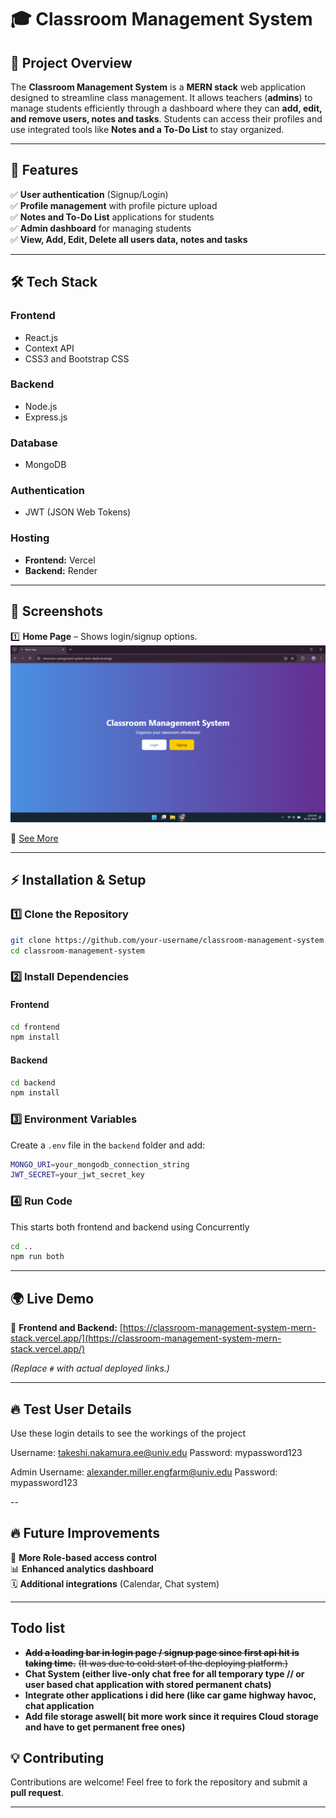 # 🎓 Classroom Management System  

## 📌 Project Overview  

The **Classroom Management System** is a **MERN stack** web application designed to streamline class management. It allows teachers (**admins**) to manage students efficiently through a dashboard where they can **add, edit, and remove users, notes and tasks**. Students can access their profiles and use integrated tools like **Notes and a To-Do List** to stay organized.  

---

## 🚀 Features  

✅ **User authentication** (Signup/Login)  
✅ **Profile management** with profile picture upload  
✅ **Notes and To-Do List** applications for students  
✅ **Admin dashboard** for managing students  
✅ **View, Add, Edit, Delete all users data, notes and tasks**  
<!---✅ **Responsive and user-friendly UI**-->  

---

## 🛠️ Tech Stack  

### **Frontend**  
- React.js  
- Context API  
- CSS3 and Bootstrap CSS

### **Backend**  
- Node.js  
- Express.js  

### **Database**  
- MongoDB

### **Authentication**  
- JWT (JSON Web Tokens)  

### **Hosting**  
- **Frontend:** Vercel  
- **Backend:** Render  

---

## 📸 Screenshots  

1️⃣ **Home Page** – Shows login/signup options.  
   ![Home Page](./screenshots/homepage.png) 

🔗 [See More](/screenshots)  


---


## ⚡ Installation & Setup  

### 1️⃣ Clone the Repository  

```sh
git clone https://github.com/your-username/classroom-management-system.git
cd classroom-management-system
```

### 2️⃣ Install Dependencies  

#### Frontend  

```sh
cd frontend
npm install
```

#### Backend  

```sh
cd backend
npm install
```

### 3️⃣ Environment Variables  

Create a `.env` file in the `backend` folder and add:  

```sh
MONGO_URI=your_mongodb_connection_string
JWT_SECRET=your_jwt_secret_key
```
### 4️⃣ Run Code  
This  starts both frontend and backend using Concurrently

```sh
cd ..
npm run both
```

---

## 🌍 Live Demo  

🔗 **Frontend and Backend:** [https://classroom-management-system-mern-stack.vercel.app/](https://classroom-management-system-mern-stack.vercel.app/)  

_(Replace `#` with actual deployed links.)_  

---

## 🔥 Test User Details

Use these login details to see the workings of the project

Username: takeshi.nakamura.ee@univ.edu
Password: mypassword123

Admin Username: alexander.miller.engfarm@univ.edu
Password: mypassword123

--

## 🔥 Future Improvements  

🚀 **More Role-based access control**  
📊 **Enhanced analytics dashboard**  
🗓️ **Additional integrations** (Calendar, Chat system) 

---
## Todo list

- ~~**Add a loading bar in login page / signup page since first api hit is taking time.**~~ ~~(It was due to cold start of the deploying platform.)~~
- **Chat System (either live-only chat free for all temporary type // or user based chat application with stored permanent chats)**
- **Integrate other applications i did here (like car game highway havoc, chat application**
- **Add file storage aswell( bit more work since it requires Cloud storage and have to get permanent free ones)**



## 💡 Contributing  

Contributions are welcome! Feel free to fork the repository and submit a **pull request**.  

---
